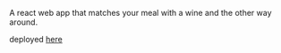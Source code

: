A react web app that matches your meal with a wine and the other way around.

deployed <a href="https://winexmeal.netlify.app/" >here</a>

